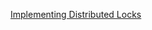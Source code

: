 [Implementing Distributed Locks](https://towardsdev.com/implementing-distributed-locks-correctly-5a35179422a6)
